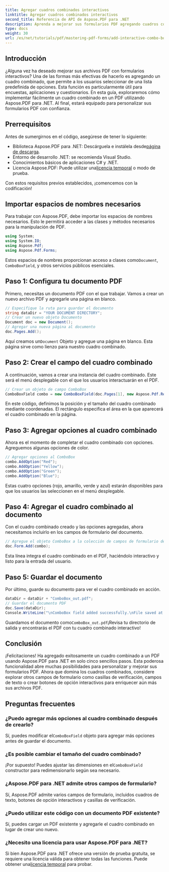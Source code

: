 ```yaml
---
title: Agregar cuadros combinados interactivos
linktitle: Agregar cuadros combinados interactivos
second_title: Referencia de API de Aspose.PDF para .NET
description: Aprenda a mejorar sus formularios PDF agregando cuadros combinados interactivos con Aspose.PDF para .NET. Esta guía paso a paso cubre todo, desde la configuración de su documento hasta el guardado de su PDF con opciones desplegables fáciles de usar.
type: docs
weight: 30
url: /es/net/tutorials/pdf/mastering-pdf-forms/add-interactive-combo-boxes/
---
```

## Introducción

¿Alguna vez ha deseado mejorar sus archivos PDF con formularios interactivos? Una de las formas más efectivas de hacerlo es agregando un cuadro combinado, que permite a los usuarios seleccionar de una lista predefinida de opciones. Esta función es particularmente útil para encuestas, aplicaciones y cuestionarios. En esta guía, exploraremos cómo implementar fácilmente un cuadro combinado en un PDF utilizando Aspose.PDF para .NET. Al final, estará equipado para personalizar sus formularios PDF con confianza.

## Prerrequisitos

Antes de sumergirnos en el código, asegúrese de tener lo siguiente:

-  Biblioteca Aspose.PDF para .NET: Descárguela e instálela desde[página de descarga](https://releases.aspose.com/pdf/net/).
- Entorno de desarrollo .NET: se recomienda Visual Studio.
- Conocimientos básicos de aplicaciones C# y .NET.
-  Licencia Aspose.PDF: Puede utilizar una[licencia temporal](https://purchase.aspose.com/temporary-license/) o modo de prueba.

Con estos requisitos previos establecidos, ¡comencemos con la codificación!

## Importar espacios de nombres necesarios

Para trabajar con Aspose.PDF, debe importar los espacios de nombres necesarios. Esto le permitirá acceder a las clases y métodos necesarios para la manipulación de PDF.

```csharp
using System;
using System.IO;
using Aspose.Pdf;
using Aspose.Pdf.Forms;
```

 Estos espacios de nombres proporcionan acceso a clases como`Document`, `ComboBoxField`, y otros servicios públicos esenciales.

## Paso 1: Configura tu documento PDF

Primero, necesitas un documento PDF con el que trabajar. Vamos a crear un nuevo archivo PDF y agregarle una página en blanco.

```csharp
// Especifique la ruta para guardar el documento
string dataDir = "YOUR DOCUMENT DIRECTORY";
// Crear un nuevo objeto Documento
Document doc = new Document();
// Agregar una nueva página al documento
doc.Pages.Add();
```

 Aquí creamos un`Document` Objeto y agregue una página en blanco. Esta página sirve como lienzo para nuestro cuadro combinado.

## Paso 2: Crear el campo del cuadro combinado

A continuación, vamos a crear una instancia del cuadro combinado. Este será el menú desplegable con el que los usuarios interactuarán en el PDF.

```csharp
// Crear un objeto de campo ComboBox
ComboBoxField combo = new ComboBoxField(doc.Pages[1], new Aspose.Pdf.Rectangle(100, 600, 150, 616));
```

En este código, definimos la posición y el tamaño del cuadro combinado mediante coordenadas. El rectángulo especifica el área en la que aparecerá el cuadro combinado en la página.

## Paso 3: Agregar opciones al cuadro combinado

Ahora es el momento de completar el cuadro combinado con opciones. Agreguemos algunas opciones de color.

```csharp
// Agregar opciones al ComboBox
combo.AddOption("Red");
combo.AddOption("Yellow");
combo.AddOption("Green");
combo.AddOption("Blue");
```

Estas cuatro opciones (rojo, amarillo, verde y azul) estarán disponibles para que los usuarios las seleccionen en el menú desplegable.

## Paso 4: Agregar el cuadro combinado al documento

Con el cuadro combinado creado y las opciones agregadas, ahora necesitamos incluirlo en los campos de formulario del documento.

```csharp
// Agregue el objeto ComboBox a la colección de campos de formulario del documento
doc.Form.Add(combo);
```

Esta línea integra el cuadro combinado en el PDF, haciéndolo interactivo y listo para la entrada del usuario.

## Paso 5: Guardar el documento

Por último, guarde su documento para ver el cuadro combinado en acción.

```csharp
dataDir = dataDir + "ComboBox_out.pdf";
// Guardar el documento PDF
doc.Save(dataDir);
Console.WriteLine("\nComboBox field added successfully.\nFile saved at " + dataDir);
```

 Guardamos el documento como`ComboBox_out.pdf`¡Revisa tu directorio de salida y encontrarás el PDF con tu cuadro combinado interactivo!

## Conclusión

¡Felicitaciones! Ha agregado exitosamente un cuadro combinado a un PDF usando Aspose.PDF para .NET en solo cinco sencillos pasos. Esta poderosa funcionalidad abre muchas posibilidades para personalizar y mejorar sus formularios PDF. Ahora que domina los cuadros combinados, considere explorar otros campos de formulario como casillas de verificación, campos de texto o crear botones de opción interactivos para enriquecer aún más sus archivos PDF.

## Preguntas frecuentes

### ¿Puedo agregar más opciones al cuadro combinado después de crearlo?
 Sí, puedes modificar el`ComboBoxField` objeto para agregar más opciones antes de guardar el documento.

### ¿Es posible cambiar el tamaño del cuadro combinado?
 ¡Por supuesto! Puedes ajustar las dimensiones en el`ComboBoxField` constructor para redimensionarlo según sea necesario.

### ¿Aspose.PDF para .NET admite otros campos de formulario?
Sí, Aspose.PDF admite varios campos de formulario, incluidos cuadros de texto, botones de opción interactivos y casillas de verificación.

### ¿Puedo utilizar este código con un documento PDF existente?
Sí, puedes cargar un PDF existente y agregarle el cuadro combinado en lugar de crear uno nuevo.

### ¿Necesito una licencia para usar Aspose.PDF para .NET?
Si bien Aspose.PDF para .NET ofrece una versión de prueba gratuita, se requiere una licencia válida para obtener todas las funciones. Puede obtener una[licencia temporal](https://purchase.aspose.com/temporary-license/) para probar.